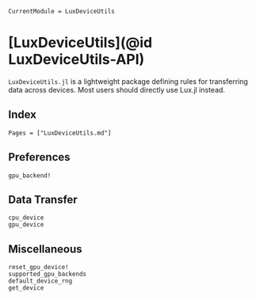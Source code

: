 ```@meta
CurrentModule = LuxDeviceUtils
```

# [LuxDeviceUtils](@id LuxDeviceUtils-API)

`LuxDeviceUtils.jl` is a lightweight package defining rules for transferring data across
devices. Most users should directly use Lux.jl instead.

## Index

```@index
Pages = ["LuxDeviceUtils.md"]
```

## Preferences

```@docs
gpu_backend!
```

## Data Transfer

```@docs
cpu_device
gpu_device
```

## Miscellaneous

```@docs
reset_gpu_device!
supported_gpu_backends
default_device_rng
get_device
```
